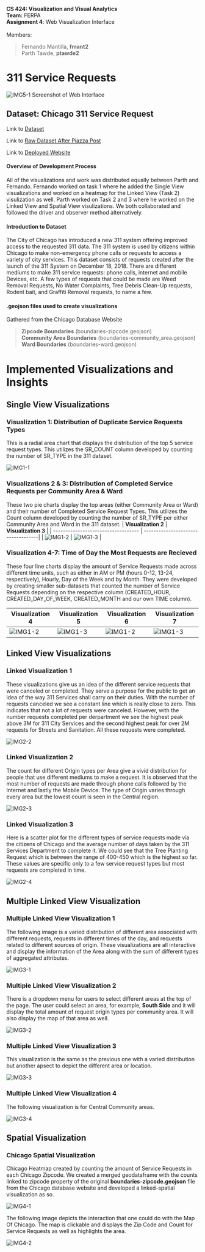 <!-- [![Review Assignment Due Date](https://classroom.github.com/assets/deadline-readme-button-24ddc0f5d75046c5622901739e7c5dd533143b0c8e959d652212380cedb1ea36.svg)](https://classroom.github.com/a/UzY3uhO5) -->

**CS 424: Visualization and Visual Analytics** <br>
**Team:** FERPA <br>
**Assignment 4**: Web Visualization Interface <br><br>
Members: <br>
> Fernando Mantilla, **fmant2** <br>
> Parth Tawde, **ptawde2** <br>

# 311 Service Requests
![IMG5-1](interface.png)
Screenshot of Web Interface

## Dataset: Chicago 311 Service Request
Link to [Dataset](https://data.cityofchicago.org/Service-Requests/311-Service-Requests/v6vf-nfxy)

Link to [Raw Dataset After Piazza Post](https://drive.google.com/file/d/1lKbnSA3wzh4s-zLISKi3PIPuVPGUIRDP/view?usp=sharing)

Link to [Deployed Website](https://parth-09.github.io/cs424-assignment4-ferpa/)

#### Overview of Development Process
All of the visualizations and work was distributed equally between Parth and Fernando. Fernando worked on task 1 where he added the Single View visualizations and worked on a heatmap for the Linked View (Task 2) visulization as well. Parth worked on Task 2 and 3 where he worked on the Linked View and Spatial View visulizations. We both collaborated and followed the driver and observer method alternatively. 

#### Introduction to Dataset
The City of Chicago has introduced a new 311 system offering improved access to the requested 311 data. The 311 system is used by citizens within Chicago to make non-emergency phone calls or requests to access a variety of city services. This dataset consists of requests created after the launch of the 311 System on December 18, 2018. There are different mediums to make 311 service requests: phone calls, internet and mobile Devices, etc. A few types of requests that could be made are Weed Removal Requests, No Water Complaints, Tree Debris Clean-Up requests, Rodent bait, and Graffiti Removal requests, to name a few.

#### **.geojson** files used to create visualizations
Gathered from the Chicago Database Website
> **Zipcode Boundaries** (boundaries-zipcode.geojson) <br>
> **Community Area Boundaries** (boundaries-community_area.geojson) <br>
> **Ward Boundaries** (boundaries-ward.geojson) <br>

# Implemented Visualizations and Insights

## Single View Visualizations

### Visualization 1: Distribution of Duplicate Service Requests Types

This is a radial area chart that displays the distribution of the top 5 service request types. This utilizes the SR_COUNT column developed by counting the number of SR_TYPE in the 311 dataset.

![IMG1-1](sv/sv-01.png)

### Visualizations 2 & 3: Distribution of Completed Service Requests per Community Area & Ward

These two pie charts display the top areas (either Community Area or Ward) and their number of Completed Service Request Types. This utilizes the Count column developed by counting the number of SR_TYPE per either Community Area and Ward in the 311 dataset.
| **Visualization 2**                 | **Visualization 3**                |
| ----------------------------------- | -----------------------------------|
| ![IMG1-2](sv/sv-02.png)         | ![IMG1-3](sv/sv-03.png)        |

### Visualization 4-7: Time of Day the Most Requests are Recieved

These four line charts display the amount of Service Requests made across different time units, such as either in AM or PM (hours 0-12, 13-24, respectively), Hourly, Day of the Week and by Month. They were developed by creating smaller sub-datasets that counted the number of Service Requests depending on the respective column (CREATED_HOUR, CREATED_DAY_OF_WEEK, CREATED_MONTH and our own TIME column).

| **Visualization 4**           | **Visualization 5**           | **Visualization 6**           | **Visualization 7**           |
|-------------------------------|-------------------------------|-------------------------------|-------------------------------|
| ![IMG1-2](sv/sv-04.png)       | ![IMG1-3](sv/sv-05.png)       | ![IMG1-2](sv/sv-06.png)       | ![IMG1-3](sv/sv-07.png)       |

## Linked View Visualizations

### Linked Visualization 1
These visualizations give us an idea of the different service requests that were canceled or completed. They serve a purpose for the public to get an idea of the way 311 Services shall carry on their duties. With the number of requests canceled we see a constant line which is really close to zero. This indicates that not a lot of requests were canceled. However, with the number requests completed per derpartment we see the highest peak above 3M for 311 City Services and the second highest peak for over 2M requests for Streets and Sanitation. All these requests were completed.

![IMG2-2](lv/lv-01.png)

### Linked Visualization 2
The count for different Origin types per Area give a vivid distribution for people that use different mediums to make a request. It is observed that the most number of requests are made through phone calls followed by the Internet and lastly the Mobile Device. The type of Origin varies through every area but the lowest count is seen in the Central region.

![IMG2-3](lv/lv-04.png)

### Linked Visualization 3
Here is a scatter plot for the different types of service requests made via the citizens of Chicago and the average number of days taken by the 311 Services Department to complete it. We could see that the Tree Planting Request which is between the range of 400-450 which is the highest so far. These values are specific only to a few service request types but most requests are completed in time.

![IMG2-4](lv/lv-04.png)

## Multiple Linked View Visualization

### Multiple Linked View Visualization 1
The following image is a varied distribution of different area associated with different requests, requests in different times of the day, and requests related to different sources of origin. These visualizations are all interactive and display the information of the Area along with the sum of different types of aggregated attributes.

![IMG3-1](mlv/mlv1.png)

### Multiple Linked View Visualization 2
There is a dropdown menu for users to select different areas at the top of the page. The user could select an area, for example, **South Side** and it will display the total amount of request origin types per community area. It will also display the map of that area as well.

![IMG3-2](mlv/mlv2.png)

### Multiple Linked View Visualization 3
This visualization is the same as the previous one with a varied distribution but another apsect to depict the different area or location.

![IMG3-3](mlv/mlv3.png)

### Multiple Linked View Visualization 4
The following visualization is for Central Community areas.

![IMG3-4](mlv/mlv4.png)


## Spatial Visualization

### Chicago Spatial Visualization

Chicago Heatmap created by counting the amount of Service Requests in each Chicago Zipcode. We created a merged geodataframe with the counts linked to zipcode property of the original **boundaries-zipcode.geojson** file from the Chicago database website and developed a linked-spatial visualization as so.

![IMG4-1](splv/spatialvis.png)

The following image depicts the interaction that one could do with the Map Of Chicago. The map is clickable and displays the Zip Code and Count for Service Requests as well as highlights the area.

![IMG4-2](splv/splv1.png)
